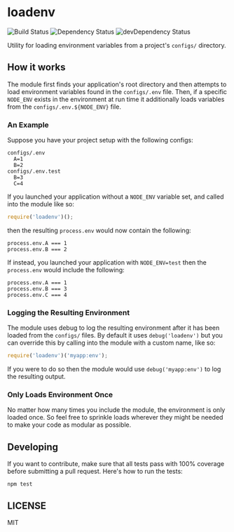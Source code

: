 # loadenv

![Build Status](https://travis-ci.org/Runnable/loadenv.svg?branch=master)
![Dependency Status](https://david-dm.org/Runnable/loadenv.svg)
![devDependency Status](https://david-dm.org/Runnable/loadenv/dev-status.svg)

Utility for loading environment variables from a project's `configs/` directory.

## How it works

The module first finds your application's root directory and then attempts to
load environment variables found in the `configs/.env` file. Then, if a specific
`NODE_ENV` exists in the environment at run time it additionally loads variables
from the `configs/.env.${NODE_ENV}` file.

### An Example

Suppose you have your project setup with the following configs:

```
configs/.env
  A=1
  B=2
configs/.env.test
  B=3
  C=4
```

If you launched your application without a `NODE_ENV` variable set, and called
into the module like so:

```js
require('loadenv')();
```

then the resulting `process.env` would now contain the following:

```
process.env.A === 1
process.env.B === 2
```

If instead, you launched your application with `NODE_ENV=test` then the
`process.env` would include the following:

```
process.env.A === 1
process.env.B === 3
process.env.C === 4
```

### Logging the Resulting Environment

The module uses debug to log the resulting environment after it has been loaded
from the `configs/` files. By default it uses `debug('loadenv')` but you can
override this by calling into the module with a custom name, like so:

```js
require('loadenv')('myapp:env');
```

If you were to do so then the module would use `debug('myapp:env')` to log the
resulting output.

### Only Loads Environment Once

No matter how many times you include the module, the environment is only loaded
once. So feel free to sprinkle loads wherever they might be needed to make your
code as modular as possible.

## Developing

If you want to contribute, make sure that all tests pass with 100% coverage
before submitting a pull request. Here's how to run the tests:

```
npm test
```


## LICENSE

MIT
